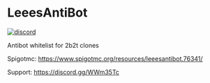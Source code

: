 # LeeesAntiBot
[![discord](https://discord.com/api/guilds/683053832694923319/embed.png)](https://discord.gg/WWm35Tc)

Antibot whitelist for 2b2t clones

Spigotmc: https://www.spigotmc.org/resources/leeesantibot.76341/

Support: https://discord.gg/WWm35Tc
